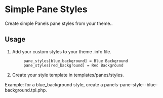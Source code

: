 Simple Pane Styles
===
Create simple Panels pane styles from your theme..

## Usage

1. Add your custom styles to your theme .info file.

            pane_styles[blue_background] = Blue Background
            pane_styles[red_background] = Red Background

2. Create your style template in templates/panes/styles.

Example: for a blue_background style, create a panels-pane-style--blue-background.tpl.php.
